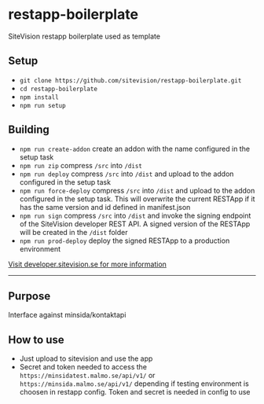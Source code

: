 # restapp-boilerplate

SiteVision restapp boilerplate used as template

## Setup
* `git clone https://github.com/sitevision/restapp-boilerplate.git`
* `cd restapp-boilerplate`
* `npm install`
* `npm run setup`
## Building
* `npm run create-addon` create an addon with the name configured in the setup task
* `npm run zip` compress `/src` into `/dist`
* `npm run deploy` compress `/src` into `/dist` and upload to the addon configured in the setup task
* `npm run force-deploy` compress `/src` into `/dist` and upload to the addon configured in the setup task. This will overwrite the current RESTApp if it has the same version and id defined in manifest.json
* `npm run sign` compress `/src` into `/dist` and invoke the signing endpoint of the SiteVision developer REST API. A signed version of the RESTApp will be created in the `/dist` folder
* `npm run prod-deploy` deploy the signed RESTApp to a production environment

[Visit developer.sitevision.se for more information](https://developer.sitevision.se)

---

## Purpose
Interface against minsida/kontaktapi


## How to use
* Just upload to sitevision and use the app
* Secret and token needed to access the `https://minsidatest.malmo.se/api/v1/` or `https://minsida.malmo.se/api/v1/` depending if testing environment is choosen in restapp config. Token and secret is needed in config to use
